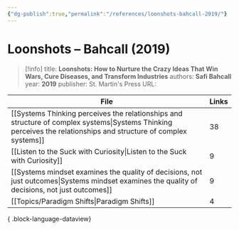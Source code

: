 ```yaml
---
{"dg-publish":true,"permalink":"/references/loonshots-bahcall-2019/"}
---
```



# Loonshots – Bahcall (2019)

> [!info]
> title: **Loonshots: How to Nurture the Crazy Ideas That Win Wars, Cure Diseases, and Transform Industries**
> authors: **Safi Bahcall**
> year: **2019**
> publisher: St. Martin's Press
> URL: 



| File                                                                                                                                                                | Links |
| ------------------------------------------------------------------------------------------------------------------------------------------------------------------- | ----- |
| [[Systems Thinking perceives the relationships and structure of complex systems\|Systems Thinking perceives the relationships and structure of complex systems]] | 38    |
| [[Listen to the Suck with Curiosity\|Listen to the Suck with Curiosity]]                                                                                         | 9     |
| [[Systems mindset examines the quality of decisions, not just outcomes\|Systems mindset examines the quality of decisions, not just outcomes]]                   | 9     |
| [[Topics/Paradigm Shifts\|Paradigm Shifts]]                                                                                                                      | 4     |

{ .block-language-dataview}
